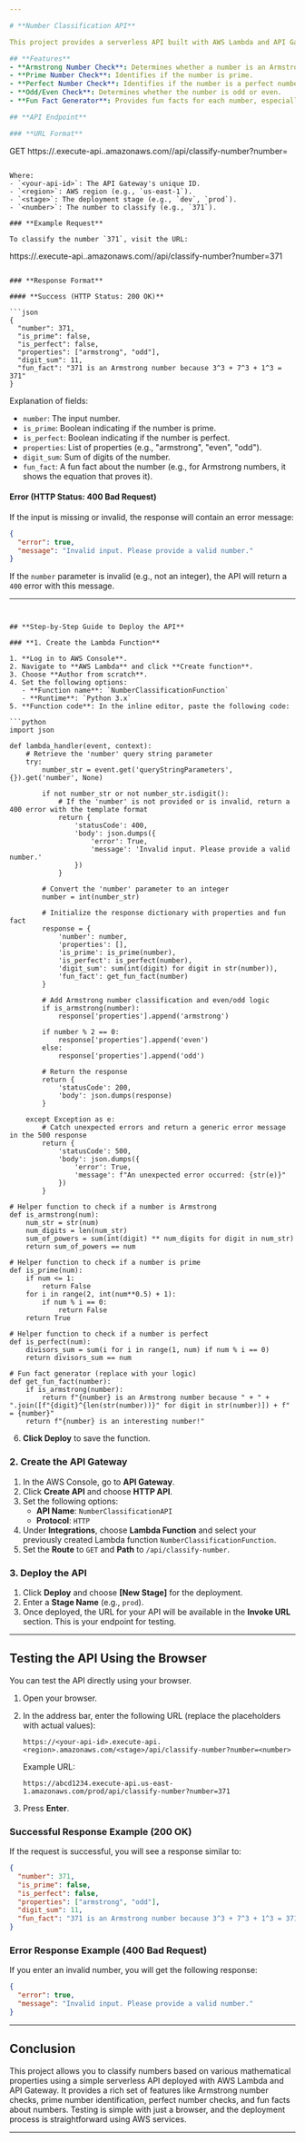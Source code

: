 ```yaml
---

# **Number Classification API**

This project provides a serverless API built with AWS Lambda and API Gateway to classify numbers based on various mathematical properties. The API performs checks such as Armstrong number classification, prime check, perfect number check, and odd/even classification.

## **Features**
- **Armstrong Number Check**: Determines whether a number is an Armstrong number.
- **Prime Number Check**: Identifies if the number is prime.
- **Perfect Number Check**: Identifies if the number is a perfect number.
- **Odd/Even Check**: Determines whether the number is odd or even.
- **Fun Fact Generator**: Provides fun facts for each number, especially Armstrong numbers.

## **API Endpoint**

### **URL Format**

```
GET https://<your-api-id>.execute-api.<region>.amazonaws.com/<stage>/api/classify-number?number=<number>
```

Where:
- `<your-api-id>`: The API Gateway's unique ID.
- `<region>`: AWS region (e.g., `us-east-1`).
- `<stage>`: The deployment stage (e.g., `dev`, `prod`).
- `<number>`: The number to classify (e.g., `371`).

### **Example Request**

To classify the number `371`, visit the URL:

```
https://<your-api-id>.execute-api.<region>.amazonaws.com/<stage>/api/classify-number?number=371
```

### **Response Format**

#### **Success (HTTP Status: 200 OK)**

```json
{
  "number": 371,
  "is_prime": false,
  "is_perfect": false,
  "properties": ["armstrong", "odd"],
  "digit_sum": 11,
  "fun_fact": "371 is an Armstrong number because 3^3 + 7^3 + 1^3 = 371"
}
```

Explanation of fields:
- `number`: The input number.
- `is_prime`: Boolean indicating if the number is prime.
- `is_perfect`: Boolean indicating if the number is perfect.
- `properties`: List of properties (e.g., "armstrong", "even", "odd").
- `digit_sum`: Sum of digits of the number.
- `fun_fact`: A fun fact about the number (e.g., for Armstrong numbers, it shows the equation that proves it).

#### **Error (HTTP Status: 400 Bad Request)**

If the input is missing or invalid, the response will contain an error message:

```json
{
  "error": true,
  "message": "Invalid input. Please provide a valid number."
}
```

If the `number` parameter is invalid (e.g., not an integer), the API will return a `400` error with this message.

---
```


## **Step-by-Step Guide to Deploy the API**

### **1. Create the Lambda Function**

1. **Log in to AWS Console**.
2. Navigate to **AWS Lambda** and click **Create function**.
3. Choose **Author from scratch**.
4. Set the following options:
   - **Function name**: `NumberClassificationFunction`
   - **Runtime**: `Python 3.x`
5. **Function code**: In the inline editor, paste the following code:

```python
import json

def lambda_handler(event, context):
    # Retrieve the 'number' query string parameter
    try:
        number_str = event.get('queryStringParameters', {}).get('number', None)
        
        if not number_str or not number_str.isdigit():
            # If the 'number' is not provided or is invalid, return a 400 error with the template format
            return {
                'statusCode': 400,
                'body': json.dumps({
                    'error': True,
                    'message': 'Invalid input. Please provide a valid number.'
                })
            }
        
        # Convert the 'number' parameter to an integer
        number = int(number_str)
        
        # Initialize the response dictionary with properties and fun fact
        response = {
            'number': number,
            'properties': [],
            'is_prime': is_prime(number),
            'is_perfect': is_perfect(number),
            'digit_sum': sum(int(digit) for digit in str(number)),
            'fun_fact': get_fun_fact(number)
        }
        
        # Add Armstrong number classification and even/odd logic
        if is_armstrong(number):
            response['properties'].append('armstrong')
        
        if number % 2 == 0:
            response['properties'].append('even')
        else:
            response['properties'].append('odd')
        
        # Return the response
        return {
            'statusCode': 200,
            'body': json.dumps(response)
        }
    
    except Exception as e:
        # Catch unexpected errors and return a generic error message in the 500 response
        return {
            'statusCode': 500,
            'body': json.dumps({
                'error': True,
                'message': f"An unexpected error occurred: {str(e)}"
            })
        }

# Helper function to check if a number is Armstrong
def is_armstrong(num):
    num_str = str(num)
    num_digits = len(num_str)
    sum_of_powers = sum(int(digit) ** num_digits for digit in num_str)
    return sum_of_powers == num

# Helper function to check if a number is prime
def is_prime(num):
    if num <= 1:
        return False
    for i in range(2, int(num**0.5) + 1):
        if num % i == 0:
            return False
    return True

# Helper function to check if a number is perfect
def is_perfect(num):
    divisors_sum = sum(i for i in range(1, num) if num % i == 0)
    return divisors_sum == num

# Fun fact generator (replace with your logic)
def get_fun_fact(number):
    if is_armstrong(number):
        return f"{number} is an Armstrong number because " + " + ".join([f"{digit}^{len(str(number))}" for digit in str(number)]) + f" = {number}"
    return f"{number} is an interesting number!"
```

6. **Click Deploy** to save the function.

### **2. Create the API Gateway**

1. In the AWS Console, go to **API Gateway**.
2. Click **Create API** and choose **HTTP API**.
3. Set the following options:
   - **API Name**: `NumberClassificationAPI`
   - **Protocol**: `HTTP`
4. Under **Integrations**, choose **Lambda Function** and select your previously created Lambda function `NumberClassificationFunction`.
5. Set the **Route** to `GET` and **Path** to `/api/classify-number`.

### **3. Deploy the API**

1. Click **Deploy** and choose **[New Stage]** for the deployment.
2. Enter a **Stage Name** (e.g., `prod`).
3. Once deployed, the URL for your API will be available in the **Invoke URL** section. This is your endpoint for testing.

---

## **Testing the API Using the Browser**

You can test the API directly using your browser.

1. Open your browser.
2. In the address bar, enter the following URL (replace the placeholders with actual values):
   
   ```
   https://<your-api-id>.execute-api.<region>.amazonaws.com/<stage>/api/classify-number?number=<number>
   ```

   Example URL:

   ```
   https://abcd1234.execute-api.us-east-1.amazonaws.com/prod/api/classify-number?number=371
   ```

3. Press **Enter**.

### **Successful Response Example (200 OK)**

If the request is successful, you will see a response similar to:

```json
{
  "number": 371,
  "is_prime": false,
  "is_perfect": false,
  "properties": ["armstrong", "odd"],
  "digit_sum": 11,
  "fun_fact": "371 is an Armstrong number because 3^3 + 7^3 + 1^3 = 371"
}
```

### **Error Response Example (400 Bad Request)**

If you enter an invalid number, you will get the following response:

```json
{
  "error": true,
  "message": "Invalid input. Please provide a valid number."
}
```

---

## **Conclusion**

This project allows you to classify numbers based on various mathematical properties using a simple serverless API deployed with AWS Lambda and API Gateway. It provides a rich set of features like Armstrong number checks, prime number identification, perfect number checks, and fun facts about numbers. Testing is simple with just a browser, and the deployment process is straightforward using AWS services.

---
